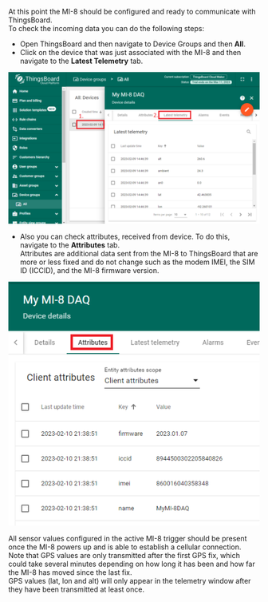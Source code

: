 
At this point the MI-8 should be configured and ready to communicate with ThingsBoard.  
To check the incoming data you can do the following steps:  

- Open ThingsBoard and then navigate to Device Groups and then <b>All</b>.  
- Click on the device that was just associated with the MI-8 and then navigate to the <b>Latest Telemetry</b> tab.  

![](/images/devices-library/ready-to-go-devices/mixed-input-8-channel-analog-cellular-logger/open-device-timeseries.png)

- Also you can check attributes, received from device. 
    To do this, navigate to the **Attributes** tab.  
    Attributes are additional data sent from the MI-8 to ThingsBoard that are more or less fixed and do not change such as the modem IMEI, the SIM ID (ICCID), and the MI-8 firmware version. 

![](/images/devices-library/ready-to-go-devices/mixed-input-8-channel-analog-cellular-logger/check-attributes.png)

All sensor values configured in the active MI-8 trigger should be present once the MI-8 powers up and is able to establish a cellular connection.  
Note that GPS values are only transmitted after the first GPS fix, which could take several minutes depending on how long it has been and how far the MI-8 has moved since the last fix.  
GPS values (lat, lon and alt) will only appear in the telemetry window after they have been transmitted at least once.  
  

